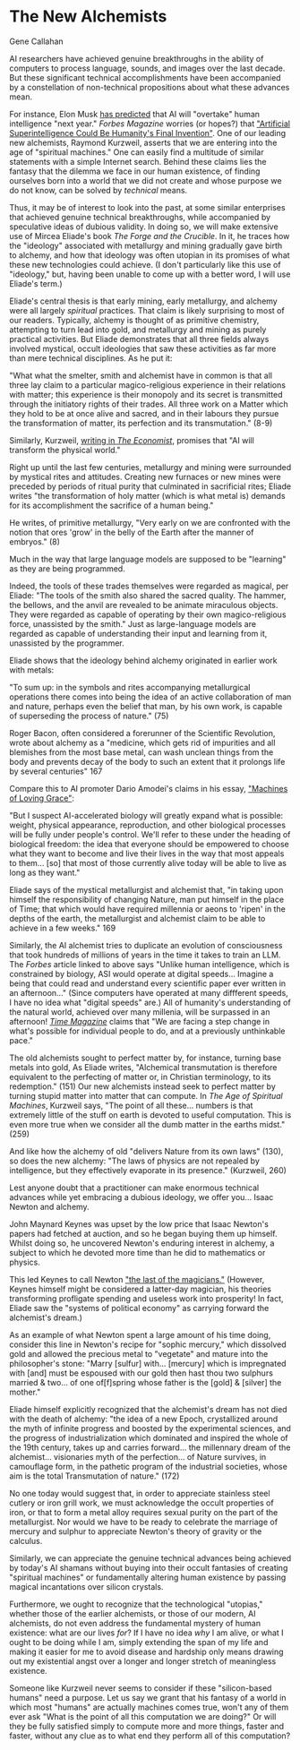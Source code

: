 # The New Alchemists

Gene Callahan

AI researchers have achieved genuine breakthroughs in the ability of computers
to process language, sounds, and images over the last decade. But these
significant technical accomplishments have been accompanied by a constellation
of non-technical propositions about what these advances mean.

For instance, Elon Musk [has
predicted](https://www.ft.com/content/027b133f-f7e3-459d-95bf-8afd815ae23d)
that AI will "overtake" human intelligence "next year." *Forbes Magazine*
worries (or hopes?) that ["Artificial Superintelligence Could Be Humanity's
Final Invention"](https://www.forbes.com/sites/bernardmarr/2024/10/31/why-artificial-superintelligence-could-be-humanitys-final-invention/).
One of our leading new alchemists, Raymond Kurzweil,
asserts that we are entering into the age of "spiritual
machines." One can easily find a multitude of similar statements with a
simple Internet search. Behind these claims lies the fantasy that
the dilemma we face in our human
existence, of finding ourselves born into a world that we did not create and
whose purpose we do not know, can be solved by *technical* means.

Thus, it may be of interest to look into the past, at some similar enterprises
that achieved genuine technical breakthroughs, while accompanied by speculative
ideas of dubious validity. In doing so, we will make extensive use of Mircea
Eliade's book *The
Forge and the Crucible*. In it, he traces how the "ideology" associated with
metallurgy and mining gradually gave birth to alchemy, and how that ideology
was often utopian in its promises of what these new technologies could achieve.
(I don't particularly like this use of "ideology," but, having been unable to
come up with a better word, I will use Eliade's term.)

Eliade's central thesis is that early mining, early metallurgy, and alchemy were
all largely *spiritual* practices. That claim is likely surprising to most of our readers.
Typically, alchemy is thought of as primitive chemistry, attempting to turn lead
into gold, and metallurgy and mining as
purely practical activities. But Eliade demonstrates that all three fields
always involved mystical, occult ideologies that saw these activities as far
more than mere technical disciplines. As he put it:

"What what the smelter, smith and alchemist have in common is that all three
lay claim to a particular magico-religious experience in their relations with
matter; this experience is their monopoly and its secret is transmitted through
the initiatory rights of their trades. All three work on a Matter which they
hold to be at once alive and sacred, and in their labours they pursue the
transformation of matter, its perfection and its transmutation." (8-9)

Similarly, Kurzweil,
[writing in *The Economist*](https://www.economist.com/by-invitation/2024/06/17/ray-kurzweil-on-how-ai-will-transform-the-physical-world),
promises that "AI will transform the physical world."

Right up until the last few centuries, metallurgy and mining were surrounded by
mystical rites and attitudes. Creating new furnaces or new mines were preceded
by periods of ritual purity that culminated in sacrificial rites; Eliade writes
"the transformation of holy matter (which is what metal is) demands for its
accomplishment the sacrifice of a human being."

He writes, of primitive metallurgy, "Very early on we are confronted with
the notion that ores 'grow' in the belly of the Earth after the manner of
embryos." (8)

Much in the way that large language models are supposed to be "learning" as
they are being programmed.

Indeed, the tools of these trades themselves were regarded as magical, per
Eliade: "The tools of the smith also shared the sacred quality. The hammer,
the bellows, and the anvil are revealed to be animate miraculous objects. They
were regarded as capable of operating by their own magico-religious force,
unassisted by the smith."
Just as large-language models are regarded as capable of 
understanding their input and learning from it, unassisted by the programmer.

Eliade shows that the ideology behind alchemy originated in earlier work with
metals:

"To sum up: in the symbols and rites accompanying metallurgical operations
there comes into being the idea of an active collaboration of man and nature,
perhaps even the belief that man, by his own work, is capable of superseding
the process of nature." (75)


Roger Bacon, often considered a forerunner of the Scientific Revolution,
wrote about alchemy as a "medicine, which gets rid of impurities and all
blemishes from the most base metal, can wash unclean things from the body and
prevents decay of the body to such an extent that it prolongs life by several
centuries" 167

Compare this to AI promoter Dario Amodei's claims in his essay, ["Machines of
Loving Grace"](https://darioamodei.com/machines-of-loving-grace):

"But I suspect AI-accelerated biology will greatly expand what is possible:
weight, physical appearance, reproduction, and other biological processes will
be fully under people's control. We'll refer to these under the heading of
biological freedom: the idea that everyone should be empowered to choose what
they want to become and live their lives in the way that most appeals to
them... [so] that most of those currently alive today will be able to live as long
as they want."

Eliade says of the mystical metallurgist and alchemist that,
"in taking upon himself the responsibility of changing Nature, man put himself
in the place of Time; that which would have required millennia or aeons to
'ripen' in the depths of the earth, the metallurgist and alchemist claim to be
able to achieve in a few weeks." 169

Similarly, the AI alchemist tries to duplicate an evolution of consciousness
that took hundreds of millions of years in the time it takes to train an LLM.
The *Forbes* article linked to above says "Unlike human intelligence, which is
constrained by biology, ASI would operate at digital speeds... Imagine a being
that could read and understand every scientific paper ever written in an
afternoon..." (Since computers have operated at many diffferent speeds, I have
no idea what "digital speeds" are.) All of humanity's understanding of the
natural world, achieved over many millenia, will be surpassed in an afternoon!
[*Time Magazine*](https://time.com/6310115/ai-revolution-reshape-the-world/)
claims that "We are facing a step change in what's possible for
individual people to do, and at a previously unthinkable pace."


The old alchemists sought to perfect matter by, for instance, turning base metals into gold,
As Eliade writes, "Alchemical transmutation is therefore equivalent to the perfecting of matter or, in Christian
terminology, to its redemption." (151)
Our new alchemists instead
seek to perfect matter by turning stupid matter into matter that can compute.
In  *The Age of Spiritual Machines*, Kurzweil says,
"The point of all these... numbers is that extremely
little of the stuff on earth is devoted to useful computation. This is even more true when we consider all the dumb
matter in the earths midst." (259)

And like how the alchemy of old "delivers Nature from its own laws" (130),
so does the new alchemy: "The laws of physics are not
repealed by intelligence, but they effectively evaporate in its presence." (Kurzweil, 260)

Lest anyone doubt that a practitioner can make enormous technical advances
while yet embracing a dubious ideology, we offer you... Isaac Newton and alchemy.

John Maynard Keynes was upset by the low price that Isaac Newton's papers had
fetched at auction, and so he began buying them up himself. Whilst doing so, he
uncovered Newton's enduring interest in alchemy, a subject to which he devoted
more time than he did to mathematics or physics.

This led Keynes to call Newton
["the last of the magicians."](https://www.neh.gov/humanities/2011/januaryfebruary/feature/newton-the-last-magician)
(However, Keynes himself might
be considered a latter-day magician, his theories transforming profligate
spending and useless work into prosperity! In fact, Eliade saw the "systems of
political economy" as carrying forward the alchemist's dream.)

As an example of what Newton spent a large amount of his time doing,
consider this line in Newton's recipe for "sophic mercury," which dissolved gold and
allowed the precious metal to "vegetate" and mature into the philosopher's
stone: "Marry [sulfur] with... [mercury] which is impregnated with [and]
must be espoused with our gold then hast thou two sulphurs married & two... of
one of[f]spring whose father is the [gold] & [silver] the mother."

Eliade himself explicitly recognized that the alchemist's dream has not died with the
death of alchemy: "the idea of a new Epoch, crystallized around the myth of
infinite progress and boosted by the experimental sciences, and the progress of
industrialization which dominated and inspired the whole of the 19th century,
takes up and carries forward... the millennary dream of the alchemist...
visionaries myth of the perfection... of Nature survives, in camouflage form,
in the pathetic program of the industrial societies, whose aim is the total
Transmutation of nature." (172)


No one today would suggest that, in order to appreciate stainless steel cutlery
or iron grill work, we must acknowledge the occult properties of iron, or that
to form a metal alloy requires sexual purity on the part of the metallurgist.
Nor would we have to be ready to celebrate the marriage of mercury and sulphur
to appreciate Newton's theory of gravity or the calculus.

Similarly, we can appreciate the genuine technical advances being achieved by
today's AI shamans without buying into their occult fantasies of creating
"spiritual machines" or fundamentally altering human existence
by passing magical incantations over silicon crystals.

Furthermore, we ought to recognize that the technological "utopias," whether
those of the earlier alchemists, or those of our modern, AI alchemists, do not
even address the fundamental mystery of human existence: what are our lives
*for*? If I have no idea *why* I am alive, or what I ought to be doing while I
am, simply extending the span of my life and making it easier for me to avoid
disease and hardship only means drawing out my existential angst over a
longer and longer stretch of meaningless existence.

Someone like Kurzweil never seems to consider if these "silicon-based humans" need a purpose.
Let us say we grant that his fantasy of a world in which most "humans" are actually
machines comes true, won't any of them ever ask "What is the point of all this computation we are doing?"
Or will they be fully satisfied simply to compute more and more things, faster
and faster, without any clue as to what end they perform all of this computation?



